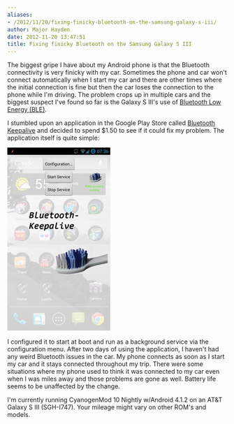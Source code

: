 ```yaml
---
aliases:
- /2012/11/20/fixing-finicky-bluetooth-on-the-samsung-galaxy-s-iii/
author: Major Hayden
date: 2012-11-20 13:47:51
title: Fixing finicky Bluetooth on the Samsung Galaxy S III
---
```


The biggest gripe I have about my Android phone is that the Bluetooth connectivity is very finicky with my car. Sometimes the phone and car won't connect automatically when I start my car and there are other times where the initial connection is fine but then the car loses the connection to the phone while I'm driving. The problem crops up in multiple cars and the biggest suspect I've found so far is the Galaxy S III's use of [Bluetooth Low Energy (BLE)][1].

I stumbled upon an application in the Google Play Store called [Bluetooth Keepalive][2] and decided to spend $1.50 to see if it could fix my problem. The application itself is quite simple:

![3]

I configured it to start at boot and run as a background service via the configuration menu. After two days of using the application, I haven't had any weird Bluetooth issues in the car. My phone connects as soon as I start my car and it stays connected throughout my trip. There were some situations where my phone used to think it was connected to my car even when I was miles away and those problems are gone as well. Battery life seems to be unaffected by the change.

I'm currently running CyanogenMod 10 Nightly w/Android 4.1.2 on an AT&T Galaxy S III (SGH-I747). Your mileage might vary on other ROM's and models.

 [1]: http://en.wikipedia.org/wiki/Bluetooth_low_energy
 [2]: https://play.google.com/store/apps/details?id=org.floodping.BluetoothKeepalive&hl=en
 [3]: /wp-content/uploads/2012/11/bluetooth_keepalive.jpg